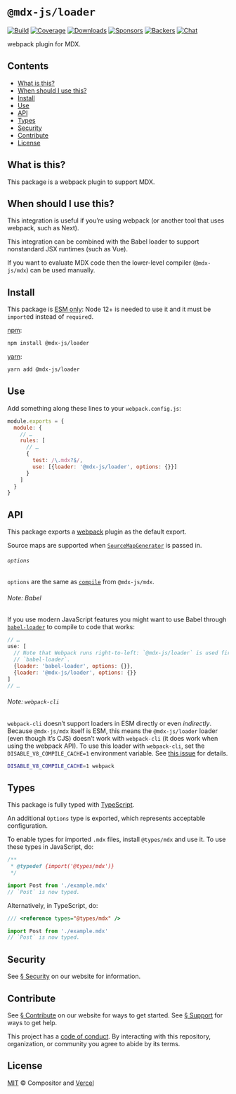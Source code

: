 # `@mdx-js/loader`

[![Build][build-badge]][build]
[![Coverage][coverage-badge]][coverage]
[![Downloads][downloads-badge]][downloads]
[![Sponsors][sponsors-badge]][collective]
[![Backers][backers-badge]][collective]
[![Chat][chat-badge]][chat]

webpack plugin for MDX.

## Contents

*   [What is this?](#what-is-this)
*   [When should I use this?](#when-should-i-use-this)
*   [Install](#install)
*   [Use](#use)
*   [API](#api)
*   [Types](#types)
*   [Security](#security)
*   [Contribute](#contribute)
*   [License](#license)

## What is this?

This package is a webpack plugin to support MDX.

## When should I use this?

This integration is useful if you’re using webpack (or another tool that uses
webpack, such as Next).

This integration can be combined with the Babel loader to support nonstandard
JSX runtimes (such as Vue).

If you want to evaluate MDX code then the lower-level compiler (`@mdx-js/mdx`)
can be used manually.

## Install

This package is [ESM only](https://gist.github.com/sindresorhus/a39789f98801d908bbc7ff3ecc99d99c):
Node 12+ is needed to use it and it must be `import`ed instead of `require`d.

[npm][]:

```sh
npm install @mdx-js/loader
```

[yarn][]:

```sh
yarn add @mdx-js/loader
```

## Use

Add something along these lines to your `webpack.config.js`:

```js
module.exports = {
  module: {
    // …
    rules: [
      // …
      {
        test: /\.mdx?$/,
        use: [{loader: '@mdx-js/loader', options: {}}]
      }
    ]
  }
}
```

## API

This package exports a [webpack][] plugin as the default export.

Source maps are supported when [`SourceMapGenerator`](#) is passed in.

###### `options`

`options` are the same as [`compile`](#) from `@mdx-js/mdx`.

###### Note: Babel

If you use modern JavaScript features you might want to use Babel through
[`babel-loader`](https://webpack.js.org/loaders/babel-loader/) to compile to
code that works:

```js
// …
use: [
  // Note that Webpack runs right-to-left: `@mdx-js/loader` is used first, then
  // `babel-loader`.
  {loader: 'babel-loader', options: {}},
  {loader: '@mdx-js/loader', options: {}}
]
// …
```

###### Note: `webpack-cli`

`webpack-cli` doesn’t support loaders in ESM directly or even *indirectly*.
Because `@mdx-js/mdx` itself is ESM, this means the `@mdx-js/loader` loader
(even though it’s CJS) doesn’t work with `webpack-cli` (it does work when using
the webpack API).
To use this loader with `webpack-cli`, set the `DISABLE_V8_COMPILE_CACHE=1`
environment variable.
See
[this issue](https://github.com/wooorm/xdm/issues/11#issuecomment-785043772) for
details.

```sh
DISABLE_V8_COMPILE_CACHE=1 webpack
```

## Types

This package is fully typed with [TypeScript](https://www.typescriptlang.org).

An additional `Options` type is exported, which represents acceptable
configuration.

To enable types for imported `.mdx` files, install `@types/mdx` and use it.
To use these types in JavaScript, do:

```js
/**
 * @typedef {import('@types/mdx')}
 */

import Post from './example.mdx'
// `Post` is now typed.
```

Alternatively, in TypeScript, do:

```ts
/// <reference types="@types/mdx" />

import Post from './example.mdx'
// `Post` is now typed.
```

## Security

See [§ Security](#) on our website for information.

## Contribute

See [§ Contribute][contribute] on our website for ways to get started.
See [§ Support][support] for ways to get help.

This project has a [code of conduct][coc].
By interacting with this repository, organization, or community you agree to
abide by its terms.

## License

[MIT][] © Compositor and [Vercel][]

[build-badge]: https://github.com/mdx-js/mdx/workflows/main/badge.svg

[build]: https://github.com/mdx-js/mdx/actions

[coverage-badge]: https://img.shields.io/codecov/c/github/mdx-js/mdx/main.svg

[coverage]: https://codecov.io/github/mdx-js/mdx

[downloads-badge]: https://img.shields.io/npm/dm/@mdx-js/loader.svg

[downloads]: https://www.npmjs.com/package/@mdx-js/loader

[sponsors-badge]: https://opencollective.com/unified/sponsors/badge.svg

[backers-badge]: https://opencollective.com/unified/backers/badge.svg

[collective]: https://opencollective.com/unified

[chat-badge]: https://img.shields.io/badge/chat-discussions-success.svg

[chat]: https://github.com/mdx-js/mdx/discussions

[npm]: https://docs.npjs.com/cli/install

[yarn]: https://classic.yarnpkg.com/docs/cli/add/

[contribute]: https://v2.mdxjs.com/contributing

[support]: https://v2.mdxjs.com/support

[coc]: https://github.com/mdx-js/.github/blob/master/code-of-conduct.md

[mit]: https://github.com/mdx-js/mdx/blob/main/packages/loader/license

[vercel]: https://vercel.com

[webpack]: https://webpack.js.org
